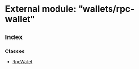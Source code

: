 # External module: "wallets/rpc-wallet"

## Index

### Classes

* [RpcWallet](../classes/_wallets_rpc_wallet_.rpcwallet.md)
